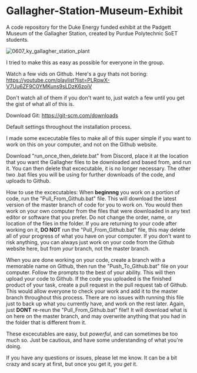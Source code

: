 # Gallagher-Station-Museum-Exhibit
A code repository for the Duke Energy funded exhibit at the Padgett Museum of the Gallagher Station, created by Purdue Polytechnic SoET students.

![0607_ky_gallagher_station_plant](https://user-images.githubusercontent.com/72700028/139541656-05c52c4c-2b8d-4746-b4ec-811eb962cbc5.jpg)

I tried to make this as easy as possible for everyone in the group.

Watch a few vids on Github. Here's a guy thats not boring:
https://youtube.com/playlist?list=PLRqwX-V7Uu6ZF9C0YMKuns9sLDzK6zoiV

Don't watch all of them if you don't want to, just watch a few until you get the gist of what all of this is.

Download Git:
https://git-scm.com/downloads

Default settings throughout the installation process.

I made some excecutable files to make all of this super simple if you want to work on this on your computer, and not on the Github website.

Download "run_once_then_delete.bat" from Discord, place it at the location that you want the Gallagher files to be downloaded and based from, and run it.
You can then delete that excecutable, it is no longer necessary. The other two .bat files you will be using for further downloads of the code, and uploads to Github.

How to use the excecutables:
When **beginnng** you work on a portion of code, run the "Pull_From_Github.bat" file. This will download the latest version of the master branch of code for you to work on. You would then work on your own computer from the files that were downloaded in any text editor or software that you prefer. Do not change the order, name, or location of the files in the folder.
If you are returning to your code after working on it, **DO NOT** run the "Pull_From_Github.bat" file, this may delete all of your progress of what you have on your computer.
If you don't want to risk anything, you can always just work on your code from the Github website here, but from *your* branch, not the master branch.

When you are done working on your code, create a branch with a memorable name on Github, then run the "Push_To_Github.bat" file on your computer. Follow the prompts to the best of your ability. This will then upload your code to Github. If the code you uploaded is the finished product of your task, create a pull request in the pull request tab of Github. This would allow everyone to check your work and add it to the master branch throughout this process. There are no issues with running this file just to back up what you currently have, and work on the rest later. Again, just **DONT** re-reun the "Pull_From_Github.bat" file!! It will download what is on here on the master branch, and may overwrite anything that you had in the folder that is different from it. 

These excecutables are easy, but *powerful*, and can sometimes be too much so. Just be cautious, and have some understanding of what you're doing.

If you have any questions or issues, please let me know. It can be a bit crazy and scary at first, but once you get it, you *get* it. 
